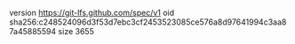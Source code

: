 version https://git-lfs.github.com/spec/v1
oid sha256:c248524096d3f53d7ebc3cf2453523085ce576a8d97641994c3aa87a45885594
size 3655
